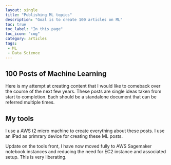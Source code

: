 ```yaml
---
layout: single
title: "Publishing ML topics"
description: "Goal is to create 100 articles on ML"
toc: true
toc_label: "In this page"
toc_icon: "cog"
category: articles
tags:
 - ML
 - Data Science
---
```

## 100 Posts of Machine Learning

Here is my attempt at creating content that I would like to comeback over the course of the next few years. These posts are single ideas taken from start to completion. Each should be a standalone document that can be referred multiple times.

## My tools

I use a AWS t2 micro machine to create everything about these posts. I use an iPad as primrary device for creating these ML posts.

Update on the tools front, I have now moved fully to AWS Sagemaker notebook instances and reducing the need for EC2 instance and associated setup. This is very liberating.
